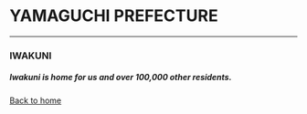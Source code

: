 # YAMAGUCHI PREFECTURE 
---

### IWAKUNI

##### Iwakuni is home for us and over 100,000 other residents. 


[Back to home](index)

